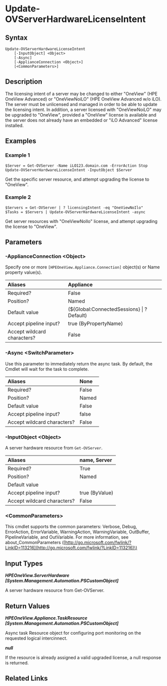 ﻿---
description: Change the license intent of a server.
---

# Update-OVServerHardwareLicenseIntent

## Syntax

```text
Update-OVServerHardwareLicenseIntent
    [-InputObject] <Object>
    [-Async]
    [-ApplianceConnection <Object>]
    [<CommonParameters>]
```

## Description

The licensing intent of a server may be changed to either "OneView" (HPE OneView Advanced) or "OneViewNoiLO" (HPE OneView Advanced w/o iLO). The server must be unlicensed and managed in order to be able to update the licensing intent. In addition, a server licensed with "OneViewNoiLO" may be upgraded to "OneView", provided a "OneView" license is available and the server does not already have an embedded or "iLO Advanced" license installed. 

## Examples

###  Example 1 

```text
$Server = Get-OVServer -Name iLO123.domain.com -ErrorAction Stop
Update-OVServerHardwareLicenseIntent -InputObject $Server
```

Get the specific server resource, and attempt upgrading the license to "OneView".

###  Example 2 

```text
$Servers = Get-OVServer | ? licensingIntent -eq "OneViewNoIlo"
$Tasks = $Servers | Update-OVServerHardwareLicenseIntent -async
```

Get server resources with "OneViewNoIlo" license, and attempt upgrading the license to "OneView".

## Parameters

### -ApplianceConnection &lt;Object&gt;

Specify one or more `[HPEOneView.Appliance.Connection]` object(s) or Name property value(s).

| Aliases | Appliance |
| :--- | :--- |
| Required? | False |
| Position? | Named |
| Default value | (${Global:ConnectedSessions} &vert; ? Default) |
| Accept pipeline input? | true (ByPropertyName) |
| Accept wildcard characters? | False |

### -Async &lt;SwitchParameter&gt;

Use this parameter to immediately return the async task.  By default, the Cmdlet will wait for the task to complete.

| Aliases | None |
| :--- | :--- |
| Required? | False |
| Position? | Named |
| Default value | False |
| Accept pipeline input? | false |
| Accept wildcard characters? | False |

### -InputObject &lt;Object&gt;

A server hardware resource from `Get-OVServer`.

| Aliases | name, Server |
| :--- | :--- |
| Required? | True |
| Position? | Named |
| Default value |  |
| Accept pipeline input? | true (ByValue) |
| Accept wildcard characters? | False |

### &lt;CommonParameters&gt;

This cmdlet supports the common parameters: Verbose, Debug, ErrorAction, ErrorVariable, WarningAction, WarningVariable, OutBuffer, PipelineVariable, and OutVariable. For more information, see about\_CommonParameters \([http://go.microsoft.com/fwlink/?LinkID=113216](http://go.microsoft.com/fwlink/?LinkID=113216)\)

## Input Types

_**HPEOneView.ServerHardware [System.Management.Automation.PSCustomObject]**_

A server hardware resource from Get-OVServer.

## Return Values

_**HPEOneView.Appliance.TaskResource [System.Management.Automation.PSCustomObject]**_

Async task Resource object for configuring port monitoring on the requested logical intercinnect.

_**null**_

If the resource is already assigned a valid upgraded license, a null response is returned.

## Related Links

